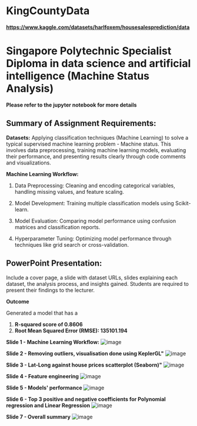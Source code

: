 # KingCountyData
**https://www.kaggle.com/datasets/harlfoxem/housesalesprediction/data**

# **Singapore Polytechnic Specialist Diploma in data science and artificial intelligence (Machine Status Analysis)**
**Please refer to the jupyter notebook for more details**

## **Summary of Assignment Requirements:**
**Datasets:** 
Applying classification techniques (Machine Learning) to solve a typical supervised machine learning problem - Machine status. This involves data preprocessing, training machine learning models, evaluating their performance, and presenting results clearly through code comments and visualizations.


**Machine Learning Workflow:**
1. Data Preprocessing: Cleaning and encoding categorical variables, handling missing values, and feature scaling.

2. Model Development: Training multiple classification models using Scikit-learn.

3. Model Evaluation: Comparing model performance using confusion matrices and classification reports.

4. Hyperparameter Tuning: Optimizing model performance through techniques like grid search or cross-validation.

## **PowerPoint Presentation:**
Include a cover page, a slide with dataset URLs, slides explaining each dataset, the analysis process, and insights gained. Students are required to present their findings to the lecturer.

**Outcome** 

Generated a model that has a 

1. **R-squared score of 0.8606**
2. **Root Mean Squared Error (RMSE): 135101.194**


**Slide 1 - Machine Learning Workflow:**
![image](https://github.com/user-attachments/assets/8fd92753-8a7f-4793-92ec-bfb64df0a83c)

**Slide 2 - Removing outliers, visualisation done using KeplerGL"**
![image](https://github.com/user-attachments/assets/278c4ffd-41dc-4967-9708-07642315dd2f)

**Slide 3 - Lat-Long against house prices scatterplot (Seaborn)"**
![image](https://github.com/user-attachments/assets/fc5592f9-5af2-4730-bd03-b32035403513)

**Slide 4 - Feature engineering**
![image](https://github.com/user-attachments/assets/1fe84328-cba5-4f52-b79e-509b15c21ea7)

**Slide 5 - Models' performance**
![image](https://github.com/user-attachments/assets/5869f38c-e058-45b2-b32d-9efaba9a5fab)

**Slide 6 - Top 3 positive and negative coefficients for Polynomial regression and Linear Regression**
![image](https://github.com/user-attachments/assets/f496aeca-adf9-45de-b251-f938c73d4eb7)

**Slide 7 - Overall summary**
![image](https://github.com/user-attachments/assets/7ec1040a-8fbc-4d8c-b872-f19a1731c8db)








